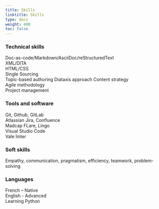 ```yaml
---
title: Skills
linktitle: Skills
type: docs
weight: 400
toc: false
---
```


### Technical skills

Doc-as-code/Markdown/AsciiDoc/reStructuredText  
XML/DITA  
HTML/CSS  
Single Sourcing  
Topic-based authoring
Diataxis approach
Content strategy  
Agile methodology  
Project management  

### Tools and software

Git, Github, GitLab  
Atlassian Jira, Confluence  
Madcap FLare, Lingo  
Visual Studio Code  
Vale linter

### Soft skills

Empathy, communication, pragmatism, efficiency, teamwork, problem-solving

### Languages
French – Native  
English - Advanced  
Learning Python